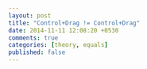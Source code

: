 ```yaml
---
layout: post
title: "Control+Drag != Control+Drag"
date: 2014-11-11 12:08:20 +0530
comments: true
categories: [theory, equals]
published: false
---
```

